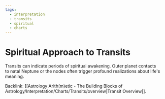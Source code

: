 ```yaml
---
tags:
  - interpretation
  - transits
  - spiritual
  - charts
---
```

# Spiritual Approach to Transits

Transits can indicate periods of spiritual awakening. Outer planet contacts to natal Neptune or the nodes often trigger profound realizations about life's meaning.

Backlink: [[Astrology Arith(m)etic - The Building Blocks of Astrology/Interpretation/Charts/Transits/overview|Transit Overview]].
